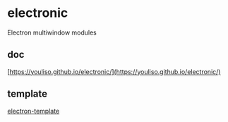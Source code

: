 # electronic

Electron multiwindow modules

## doc

[https://youliso.github.io/electronic/](https://youliso.github.io/electronic/)

## template

[electron-template](https://github.com/youliso/electron-template)
